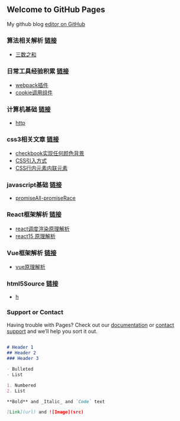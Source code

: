 ## Welcome to GitHub Pages

My github blog [editor on GitHub](https://github.com/lernalot/Lernalot.GitHub.io)


### 算法相关解析 [链接](https://github.com/lernalot/Lernalot.GitHub.io/tree/main/source/algorithmSource)
- [三数之和](https://github.com/lernalot/Lernalot.GitHub.io/blob/main/source/algorithmSource/%E4%B8%89%E6%95%B0%E4%B9%8B%E5%92%8C-%E4%BA%8C%E5%8F%89%E6%A0%91%E8%B7%AF%E5%BE%84.md)





### 日常工具经验积累 [链接](https://github.com/lernalot/Lernalot.GitHub.io/tree/main/source/dailySource)
- [webpack插件](https://github.com/lernalot/Lernalot.GitHub.io/blob/main/source/dailySource/webpack%E6%8F%92%E4%BB%B6.md)
- [cookie调用组件](https://github.com/lernalot/Lernalot.GitHub.io/blob/main/source/dailySource/cookie%E8%B0%83%E7%94%A8%E7%BB%84%E4%BB%B6.md)





### 计算机基础 [链接](https://github.com/lernalot/Lernalot.GitHub.io/tree/main/source/csBasicSource)
- [http](https://github.com/lernalot/Lernalot.GitHub.io/tree/main/source/csBasicSource/http)




### css3相关文章 [链接](https://github.com/lernalot/Lernalot.GitHub.io/tree/main/source/css3Source)
- [checkbook实现任何颜色背景](https://github.com/lernalot/Lernalot.GitHub.io/blob/main/source/css3Source/checkbook%E5%AE%9E%E7%8E%B0%E4%BB%BB%E4%BD%95%E9%A2%9C%E8%89%B2%E8%83%8C%E6%99%AF.md)
- [CSS引入方式](https://github.com/lernalot/Lernalot.GitHub.io/blob/main/source/css3Source/CSS%E5%BC%95%E5%85%A5%E6%96%B9%E5%BC%8F.md)
- [CSS行内元素内联元素](https://github.com/lernalot/Lernalot.GitHub.io/blob/main/source/css3Source/CSS%E8%A1%8C%E5%86%85%E5%85%83%E7%B4%A0%E5%86%85%E8%81%94%E5%85%83%E7%B4%A0.md)





### javascript基础 [链接](https://github.com/lernalot/Lernalot.GitHub.io/tree/main/source/javascriptSource)
- [promiseAll-promiseRace](https://github.com/lernalot/Lernalot.GitHub.io/blob/main/source/javascriptSource/promiseAll-promiseRace.md)





### React框架解析 [链接](https://github.com/lernalot/Lernalot.GitHub.io/tree/main/source/reactSource)
- [react调度渲染原理解析](https://github.com/lernalot/Lernalot.GitHub.io/blob/main/source/reactSource/react%E8%B0%83%E5%BA%A6%E6%B8%B2%E6%9F%93%E5%8E%9F%E7%90%86%E8%A7%A3%E6%9E%90.md)
- [react15 原理解析](https://github.com/lernalot/Lernalot.GitHub.io/blob/main/source/reactSource/react.js.md)





### Vue框架解析 [链接](https://github.com/lernalot/Lernalot.GitHub.io/tree/main/source/css3Source)
- [vue原理解析](https://github.com/lernalot/Lernalot.GitHub.io/blob/main/source/vueSource/vue%E5%8E%9F%E7%90%86%E8%A7%A3%E6%9E%90.md)





### html5Source [链接](https://github.com/lernalot/Lernalot.GitHub.io/tree/main/source/html5Sourcece)
- [h](https://github.com/lernalot/Lernalot.GitHub.io/blob/main/source/html5Source/h.md)



### Support or Contact

Having trouble with Pages? Check out our [documentation](https://docs.github.com/categories/github-pages-basics/) or [contact support](https://support.github.com/contact) and we’ll help you sort it out.


```markdown

# Header 1
## Header 2
### Header 3

- Bulleted
- List

1. Numbered
2. List

**Bold** and _Italic_ and `Code` text

[Link](url) and ![Image](src)
```